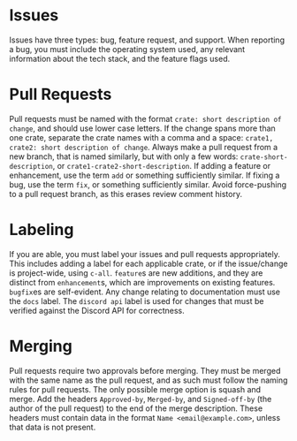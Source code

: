 # Issues

Issues have three types: bug, feature request, and support. When reporting a bug, you must include
the operating system used, any relevant information about the tech stack, and the feature flags
used. 

# Pull Requests

Pull requests must be named with the format `crate: short description of change`, and should use
lower case letters. If the change spans more than one crate, separate the crate names with a comma
and a space: `crate1, crate2: short description of change`. Always make a pull request from a new
branch, that is named similarly, but with only a few words: `crate-short-description`, or
`crate1-crate2-short-description`. If adding a feature or enhancement, use the term `add` or
something sufficiently similar. If fixing a bug, use the term `fix`, or something sufficiently
similar. Avoid force-pushing to a pull request branch, as this erases review comment history.

# Labeling

If you are able, you must label your issues and pull requests appropriately. This includes adding a
label for each applicable crate, or if the issue/change is project-wide, using `c-all`. `feature`s
are new additions, and they are distinct from `enhancement`s, which are improvements on existing
features.  `bugfix`es are self-evident. Any change relating to documentation must use the `docs`
label. The `discord api` label is used for changes that must be verified against the Discord API for
correctness.

# Merging

Pull requests require two approvals before merging. They must be merged with the same name as the
pull request, and as such must follow the naming rules for pull requests. The only possible merge
option is squash and merge. Add the headers `Approved-by`, `Merged-by`, and `Signed-off-by` (the
author of the pull request) to the end of the merge description. These headers must contain data in
the format `Name <email@example.com>`, unless that data is not present.
